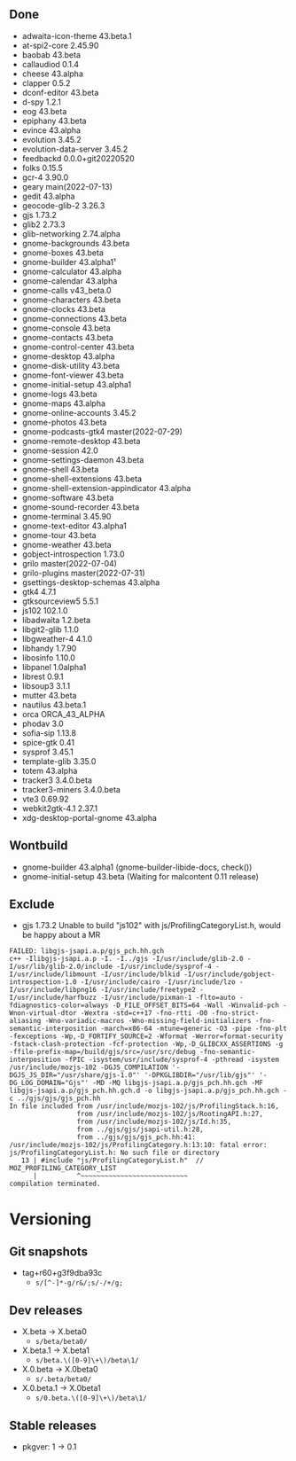 ## Done
- adwaita-icon-theme 43.beta.1
- at-spi2-core 2.45.90
- baobab 43.beta
- callaudiod 0.1.4
- cheese 43.alpha
- clapper 0.5.2
- dconf-editor 43.beta
- d-spy 1.2.1
- eog 43.beta
- epiphany 43.beta
- evince 43.alpha
- evolution 3.45.2
- evolution-data-server 3.45.2
- feedbackd 0.0.0+git20220520
- folks 0.15.5
- gcr-4 3.90.0
- geary main(2022-07-13)
- gedit 43.alpha
- geocode-glib-2 3.26.3
- gjs 1.73.2
- glib2 2.73.3
- glib-networking 2.74.alpha
- gnome-backgrounds 43.beta
- gnome-boxes 43.beta
- gnome-builder 43.alpha1¹
- gnome-calculator 43.alpha
- gnome-calendar 43.alpha
- gnome-calls v43_beta.0
- gnome-characters 43.beta
- gnome-clocks 43.beta
- gnome-connections 43.beta
- gnome-console 43.beta
- gnome-contacts 43.beta
- gnome-control-center 43.beta
- gnome-desktop 43.alpha
- gnome-disk-utility 43.beta
- gnome-font-viewer 43.beta
- gnome-initial-setup 43.alpha1
- gnome-logs 43.beta
- gnome-maps 43.alpha
- gnome-online-accounts 3.45.2
- gnome-photos 43.beta
- gnome-podcasts-gtk4 master(2022-07-29)
- gnome-remote-desktop 43.beta
- gnome-session 42.0
- gnome-settings-daemon 43.beta
- gnome-shell 43.beta
- gnome-shell-extensions 43.beta
- gnome-shell-extension-appindicator 43.alpha
- gnome-software 43.beta
- gnome-sound-recorder 43.beta
- gnome-terminal 3.45.90
- gnome-text-editor 43.alpha1
- gnome-tour 43.beta
- gnome-weather 43.beta
- gobject-introspection 1.73.0
- grilo master(2022-07-04)
- grilo-plugins master(2022-07-31)
- gsettings-desktop-schemas 43.alpha
- gtk4 4.7.1
- gtksourceview5 5.5.1
- js102 102.1.0
- libadwaita 1.2.beta
- libgit2-glib 1.1.0
- libgweather-4 4.1.0
- libhandy 1.7.90
- libosinfo 1.10.0
- libpanel 1.0alpha1
- librest 0.9.1
- libsoup3 3.1.1
- mutter 43.beta
- nautilus 43.beta.1
- orca ORCA_43_ALPHA
- phodav 3.0
- sofia-sip 1.13.8
- spice-gtk 0.41
- sysprof 3.45.1
- template-glib 3.35.0
- totem 43.alpha
- tracker3 3.4.0.beta
- tracker3-miners 3.4.0.beta
- vte3 0.69.92
- webkit2gtk-4.1 2.37.1
- xdg-desktop-portal-gnome 43.alpha


## Wontbuild
- gnome-builder 43.alpha1 (gnome-builder-libide-docs, check())
- gnome-initial-setup 43.beta (Waiting for malcontent 0.11 release)


## Exclude
- gjs 1.73.2 Unable to build "js102" with js/ProfilingCategoryList.h, would be happy about a MR
```
FAILED: libgjs-jsapi.a.p/gjs_pch.hh.gch
c++ -Ilibgjs-jsapi.a.p -I. -I../gjs -I/usr/include/glib-2.0 -I/usr/lib/glib-2.0/include -I/usr/include/sysprof-4 -I/usr/include/libmount -I/usr/include/blkid -I/usr/include/gobject-introspection-1.0 -I/usr/include/cairo -I/usr/include/lzo -I/usr/include/libpng16 -I/usr/include/freetype2 -I/usr/include/harfbuzz -I/usr/include/pixman-1 -flto=auto -fdiagnostics-color=always -D_FILE_OFFSET_BITS=64 -Wall -Winvalid-pch -Wnon-virtual-dtor -Wextra -std=c++17 -fno-rtti -O0 -fno-strict-aliasing -Wno-variadic-macros -Wno-missing-field-initializers -fno-semantic-interposition -march=x86-64 -mtune=generic -O3 -pipe -fno-plt -fexceptions -Wp,-D_FORTIFY_SOURCE=2 -Wformat -Werror=format-security -fstack-clash-protection -fcf-protection -Wp,-D_GLIBCXX_ASSERTIONS -g -ffile-prefix-map=/build/gjs/src=/usr/src/debug -fno-semantic-interposition -fPIC -isystem/usr/include/sysprof-4 -pthread -isystem /usr/include/mozjs-102 -DGJS_COMPILATION '-DGJS_JS_DIR="/usr/share/gjs-1.0"' '-DPKGLIBDIR="/usr/lib/gjs"' '-DG_LOG_DOMAIN="Gjs"' -MD -MQ libgjs-jsapi.a.p/gjs_pch.hh.gch -MF libgjs-jsapi.a.p/gjs_pch.hh.gch.d -o libgjs-jsapi.a.p/gjs_pch.hh.gch -c ../gjs/gjs/gjs_pch.hh
In file included from /usr/include/mozjs-102/js/ProfilingStack.h:16,
                 from /usr/include/mozjs-102/js/RootingAPI.h:27,
                 from /usr/include/mozjs-102/js/Id.h:35,
                 from ../gjs/gjs/jsapi-util.h:28,
                 from ../gjs/gjs/gjs_pch.hh:41:
/usr/include/mozjs-102/js/ProfilingCategory.h:13:10: fatal error: js/ProfilingCategoryList.h: No such file or directory
   13 | #include "js/ProfilingCategoryList.h"  // MOZ_PROFILING_CATEGORY_LIST
      |          ^~~~~~~~~~~~~~~~~~~~~~~~~~~~
compilation terminated.
```

# Versioning
## Git snapshots
* tag+r60+g3f9dba93c
  * `s/[^-]*-g/r&/;s/-/+/g;`
## Dev releases
* X.beta -> X.beta0
  * `s/beta/beta0/`
* X.beta.1 -> X.beta1
  * `s/beta.\([0-9]\+\)/beta\1/`
* X.0.beta -> X.0beta0
  * `s/.beta/beta0/`
* X.0.beta.1 -> X.0beta1
  * `s/0.beta.\([0-9]\+\)/beta\1/`

## Stable releases
* pkgver: 1 -> 0.1
